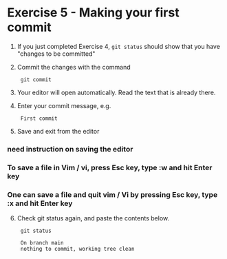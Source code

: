 # Exercise 5 - Making your first commit

1. If you just completed Exercise 4, `git status` should show that you have "changes to be committed"

2. Commit the changes with the command

        git commit

3. Your editor will open automatically.  Read the text that is already there.

4. Enter your commit message, e.g.

        First commit

5. Save and exit from the editor
### need instruction on saving the editor
### To save a file in Vim / vi, press Esc key, type :w and hit Enter key
### One can save a file and quit vim / Vi by pressing Esc key, type :x and hit Enter key

6. Check git status again, and paste the contents below.

        git status

        On branch main
        nothing to commit, working tree clean